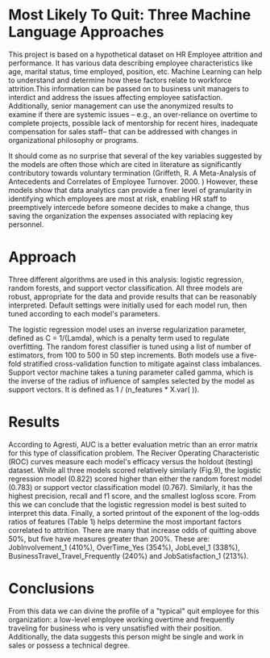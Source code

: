 # Most Likely To Quit: Three Machine Language Approaches

This project is based on a hypothetical dataset on HR Employee attrition and performance. It has various data describing employee characteristics like age, marital status, time employed, position, etc. Machine Learning can help to understand and determine how these factors relate to workforce attrition.This information can be passed on to business unit managers to interdict and address the issues affecting employee satisfaction. Additionally, senior management can use the anonymized results to examine if there are systemic issues – e.g., an over-reliance on overtime to complete projects, possible lack of mentorship for recent hires, inadequate compensation for sales staff– that can be addressed with changes in organizational philosophy or programs. 

It should come as no surprise that several of the key variables suggested by the models are often those which are cited in literature as significantly contributory towards voluntary termination (Griffeth, R. A Meta-Analysis of Antecedents and Correlates of Employee Turnover. 2000. ) However, these models show that data analytics can provide a finer level of granularity in identifying which employees are most at risk, enabling HR staff to preemptively intercede before someone decides to make a change, thus saving the organization the expenses associated with replacing key personnel.   

# Approach

Three different algorithms are used in this analysis: logistic regression, random forests, and support vector classification. 
All three models are robust, appropriate for the data and provide results that can be reasonably interpreted. Default settings were initially used for each model run, then tuned according to each model's parameters. 

The logistic regression model uses an inverse regularization parameter, defined as C = 1/(Lamda), which is a penalty term used to regulate overfitting. The random forest classifier is tuned using a list of number of estimators, from 100 to 500 in 50 step increments. Both models use a five-fold stratified cross-validation function to mitigate against class imbalances. Support vector machine takes a tuning parameter called gamma, which is the inverse of the radius of influence of samples selected by the model as support vectors. It is defined as 1 / (n_features * X.var( )). 

# Results

According to Agresti, AUC is a better evaluation metric than an error matrix for this type of classification problem. The Reciver Operating Characteristic (ROC) curves measure each model's efficacy versus the holdout (testing) dataset.  While all three models scored relatively similarly (Fig.9), the logistic regression model (0.822) scored higher than either the random forest model (0.783) or support vector classification model (0.767). Similarly, it has the highest precision, recall and f1 score, and the smallest logloss score. From this we can conclude that the logistic regression model is best suited to interpret this data. Finally, a sorted printout of the exponent of the log-odds ratios of features (Table 1) helps determine the most important factors correlated to attrition. There are many that increase odds of quitting above 50%, but five have measures greater than 200%. These are: JobInvolvement_1 (410%), OverTime_Yes (354%), JobLevel_1 (338%), BusinessTravel_Travel_Frequently (240%) and JobSatisfaction_1 (213%). 

# Conclusions
  
From this data we can divine the profile of a "typical" quit employee for this organization: a low-level employee working overtime and frequently traveling for business who is very unsatisfied with their position. Additionally, the data suggests this person might be single and work in sales or possess a technical degree.
